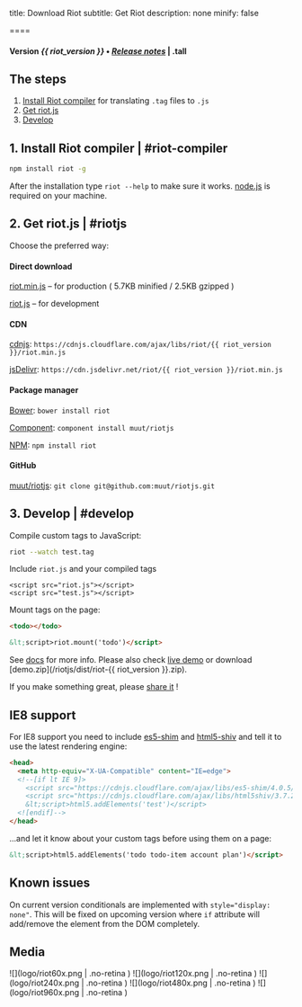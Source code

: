 
title: Download Riot
subtitle: Get Riot
description: none
minify: false

====

#### Version *{{ riot_version }}*  • *[Release notes](release-notes.html)* | .tall


## The steps

1. [Install Riot compiler](#riot-compiler) for translating `.tag` files to `.js`
2. [Get riot.js](#riotjs)
3. [Develop](#develop)


## 1. Install Riot compiler | #riot-compiler

``` sh
npm install riot -g
```

After the installation type `riot --help` to make sure it works. [node.js](http://nodejs.org/) is required on your machine.


## 2. Get riot.js | #riotjs

Choose the preferred way:


####  Direct download

[riot.min.js](https://raw.githubusercontent.com/muut/riotjs/master/riot.min.js) – for production ( 5.7KB minified / 2.5KB gzipped )

[riot.js](https://raw.githubusercontent.com/muut/riotjs/master/riot.js) – for development


#### CDN

[cdnjs](https://cdnjs.com/libraries/riot): `https://cdnjs.cloudflare.com/ajax/libs/riot/{{ riot_version }}/riot.min.js`

[jsDelivr](http://www.jsdelivr.com/#!riot): `https://cdn.jsdelivr.net/riot/{{ riot_version }}/riot.min.js`


#### Package manager

[Bower](http://bower.io/search/?q=riot.js): `bower install riot`

[Component](http://component.github.io/?q=riot): `component install muut/riotjs`

[NPM](https://www.npmjs.com/package/riot): `npm install riot`


#### GitHub

[muut/riotjs](https://github.com/muut/riotjs): `git clone git@github.com:muut/riotjs.git`


## 3. Develop | #develop

Compile custom tags to JavaScript:

``` sh
riot --watch test.tag
```

Include `riot.js` and your compiled tags

```
<script src="riot.js"></script>
<script src="test.js"></script>
```

Mount tags on the page:

``` html
<todo></todo>

&lt;script>riot.mount('todo')</script>
```

See [docs](/riotjs/guide/) for more info. Please also check [live demo](/riotjs/dist/demo/) or download [demo.zip](/riotjs/dist/riot-{{ riot_version }}.zip).

If you make something great, please [share it](https://github.com/muut/riotjs/issues/58) !


## IE8 support

For IE8 support you need to include [es5-shim](https://github.com/es-shims/es5-shim) and [html5-shiv](https://github.com/aFarkas/html5shiv) and tell it to use the latest rendering engine:

``` html
<head>
  <meta http-equiv="X-UA-Compatible" content="IE=edge">
  <!--[if lt IE 9]>
    <script src="https://cdnjs.cloudflare.com/ajax/libs/es5-shim/4.0.5/es5-shim.min.js"></script>
    <script src="https://cdnjs.cloudflare.com/ajax/libs/html5shiv/3.7.2/html5shiv.min.js"></script>
    &lt;script>html5.addElements('test')</script>
  <![endif]-->
</head>
```

...and let it know about your custom tags before using them on a page:

``` html
&lt;script>html5.addElements('todo todo-item account plan')</script>
```


## Known issues

On current version conditionals are implemented with `style="display: none"`. This will be fixed on upcoming version where `if` attribute will add/remove the element from the DOM completely.


## Media

![](logo/riot60x.png | .no-retina )
![](logo/riot120x.png | .no-retina )
![](logo/riot240x.png | .no-retina )
![](logo/riot480x.png | .no-retina )
![](logo/riot960x.png | .no-retina )
